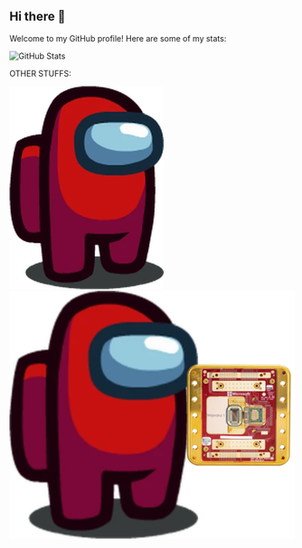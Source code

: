 ## Hi there 👋
Welcome to my GitHub profile! Here are some of my stats:

![GitHub Stats](https://github-readme-stats.vercel.app/api?username=ZenithQuantumx&show_icons=true&theme=dark)

OTHER STUFFS:

![Amogus-Red](https://github.com/ZenithQuantumx/ZenithQuantumx/blob/main/Amogus-Red.png)
![Amogus-Red+Quantum-Chip"majorana1"](https://github.com/ZenithQuantumx/ZenithQuantumx/blob/main/Amogus-Red-Holding-Majorana1.png)
